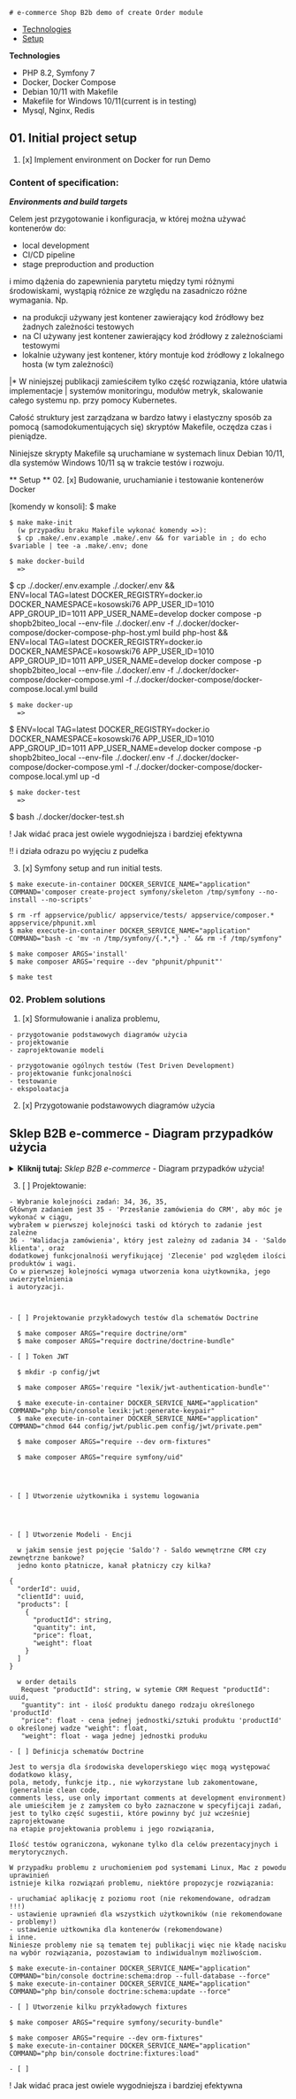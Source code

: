     # e-commerce Shop B2b demo of create Order module


   * [Technologies](#technologies)
   * [Setup](#setup)

**Technologies**
  <ul>
    <li>PHP 8.2, Symfony 7</li>
    <li>Docker, Docker Compose</li>
    <li>Debian 10/11 with Makefile</li>
    <li>Makefile for Windows 10/11(current is in testing)</li>
    <li>Mysql, Nginx, Redis</li>
  </ul>

   ## 01. Initial project setup

  01. [x] Implement environment on Docker for run Demo

  ### Content of specification:

  <b><i>Environments and build targets</i></b>

 Celem jest przygotowanie i konfiguracja, w której
można używać kontenerów do:
  <ul>
      <li>local development</li>
      <li>CI/CD pipeline</li>
      <li>stage preproduction and production</li>
  </ul>
 i mimo dążenia do zapewnienia parytetu między tymi różnymi środowiskami,
wystąpią różnice ze względu na zasadniczo różne wymagania. Np.
  <ul>
      <li>na produkcji używany jest kontener zawierający kod źródłowy bez żadnych zależności testowych</li>
      <li>na CI używany jest kontener zawierający kod źródłowy z zależnościami testowymi</li>
      <li>lokalnie używany jest kontener, który montuje kod źródłowy z lokalnego hosta (w tym zależności)</li>
  </ul>

  |*  W niniejszej publikacji zamieściłem tylko część rozwiązania, które ułatwia implementacje
  | systemów monitoringu, modułów metryk, skalowanie całego systemu np. przy pomocy Kubernetes.

 Całość struktury jest zarządzana w bardzo łatwy i elastyczny sposób za pomocą (samodokumentujących się)
skryptów Makefile,
oczędza czas i pieniądze.

  Niniejsze skrypty Makefile są uruchamiane w systemach linux Debian 10/11,
dla systemów Windows 10/11 są w trakcie testów i rozwoju.

** Setup **
  02. [x] Budowanie, uruchamianie i testowanie kontenerów Docker

  [komendy w konsoli]:
    $ make

    $ make make-init
      (w przypadku braku Makefile wykonać komendy =>):
      $ cp .make/.env.example .make/.env && for variable in ; do echo $variable | tee -a .make/.env; done

    $ make docker-build
      =>
  $ cp ./.docker/.env.example ./.docker/.env && \
  ENV=local TAG=latest DOCKER_REGISTRY=docker.io DOCKER_NAMESPACE=kosowski76 APP_USER_ID=1010 APP_GROUP_ID=1011 APP_USER_NAME=develop docker compose -p shopb2biteo_local --env-file ./.docker/.env -f ./.docker/docker-compose/docker-compose-php-host.yml build php-host && \
  ENV=local TAG=latest DOCKER_REGISTRY=docker.io DOCKER_NAMESPACE=kosowski76 APP_USER_ID=1010 APP_GROUP_ID=1011 APP_USER_NAME=develop docker compose -p shopb2biteo_local --env-file ./.docker/.env -f ./.docker/docker-compose/docker-compose.yml -f ./.docker/docker-compose/docker-compose.local.yml build

    $ make docker-up
      =>
  $ ENV=local TAG=latest DOCKER_REGISTRY=docker.io DOCKER_NAMESPACE=kosowski76 APP_USER_ID=1010 APP_GROUP_ID=1011 APP_USER_NAME=develop docker compose -p shopb2biteo_local --env-file ./.docker/.env -f ./.docker/docker-compose/docker-compose.yml -f ./.docker/docker-compose/docker-compose.local.yml up -d 

    $ make docker-test
      =>
  $ bash ./.docker/docker-test.sh

  ! Jak widać praca jest owiele wygodniejsza i bardziej efektywna

  !! i działa odrazu po wyjęciu z pudełka


  03. [x] Symfony setup and run initial tests.

    $ make execute-in-container DOCKER_SERVICE_NAME="application" COMMAND='composer create-project symfony/skeleton /tmp/symfony --no-install --no-scripts'

    $ rm -rf appservice/public/ appservice/tests/ appservice/composer.* appservice/phpunit.xml
    $ make execute-in-container DOCKER_SERVICE_NAME="application" COMMAND="bash -c 'mv -n /tmp/symfony/{.*,*} .' && rm -f /tmp/symfony"

    $ make composer ARGS='install'
    $ make composer ARGS='require --dev "phpunit/phpunit"'

    $ make test


 ### 02. Problem solutions
 
  01. [x] Sformułowanie i analiza problemu,

    - przygotowanie podstawowych diagramów użycia
    - projektowanie
    - zaprojektowanie modeli 

    - przygotowanie ogólnych testów (Test Driven Development)
    - projektowanie funkcjonalności
    - testowanie
    - ekspoloatacja

  02. [x] Przygotowanie podstawowych diagramów użycia

 ## Sklep B2B e-commerce - Diagram przypadków użycia
  <details>
  <summary><b>Kliknij tutaj:</b> <i>Sklep B2B e-commerce</i> - Diagram przypadków użycia!</summary>

   * ![diagram1 local view](./var/images/01_01_customer-order_use-diagram.jpg)
  </details>

  03. [ ] Projektowanie: 
  
    - Wybranie kolejności zadań: 34, 36, 35,
    Głównym zadaniem jest 35 - 'Przesłanie zamówienia do CRM', aby móc je wykonać w ciągu,
    wybrałem w pierwszej kolejności taski od których to zadanie jest zależne
    36 - 'Walidacja zamówienia', który jest zależny od zadania 34 - 'Saldo klienta', oraz
    dodatkowej funkcjonalnośi weryfikującej 'Zlecenie' pod względem ilości produktów i wagi.
    Co w pierwszej kolejności wymaga utworzenia kona użytkownika, jego uwierzytelnienia
    i autoryzacji.



    - [ ] Projektowanie przykładowych testów dla schematów Doctrine

      $ make composer ARGS="require doctrine/orm"
      $ make composer ARGS="require doctrine/doctrine-bundle"

    - [ ] Token JWT

      $ mkdir -p config/jwt

      $ make composer ARGS='require "lexik/jwt-authentication-bundle"'

      $ make execute-in-container DOCKER_SERVICE_NAME="application" COMMAND="php bin/console lexik:jwt:generate-keypair"
      $ make execute-in-container DOCKER_SERVICE_NAME="application" COMMAND="chmod 644 config/jwt/public.pem config/jwt/private.pem"

      $ make composer ARGS="require --dev orm-fixtures"

      $ make composer ARGS="require symfony/uid"




    - [ ] Utworzenie użytkownika i systemu logowania




    - [ ] Utworzenie Modeli - Encji

      w jakim sensie jest pojęcie 'Saldo'? - Saldo wewnętrzne CRM czy zewnętrzne bankowe?
      jedno konto płatnicze, kanał płatniczy czy kilka? 

    {
      "orderId": uuid,
      "clientId": uuid,
      "products": [
        {
          "productId": string,
          "quantity": int,
          "price": float,
          "weight": float
        }
      ]
    }

      w order details
       Request "productId": string, w sytemie CRM Request "productId": uuid,
       "guantity": int - ilość produktu danego rodzaju określonego 'productId'
       "price": float - cena jednej jednostki/sztuki produktu 'productId' o określonej wadze "weight": float,
       "weight": float - waga jednej jednostki produku

    - [ ] Definicja schematów Doctrine
  
    Jest to wersja dla środowiska developerskiego więc mogą występować dodatkowo klasy,
    pola, metody, funkcje itp., nie wykorzystane lub zakomentowane, (generalnie clean code, 
    comments less, use only important comments at development environment)
    ale umieściłem je z zamysłem co było zaznaczone w specyfijcaji zadań,
    jest to tylko część sugestii, które powinny być już wcześniej zaprojektowane
    na etapie projektowania problemu i jego rozwiązania,

    Ilość testów ograniczona, wykonane tylko dla celów prezentacyjnych i merytorycznych.

    W przypadku problemu z uruchomieniem pod systemami Linux, Mac z powodu uprawinień
    istnieje kilka rozwiązań problemu, niektóre propozycje rozwiązania:

    - uruchamiać aplikację z poziomu root (nie rekomendowane, odradzam !!!)
    - ustawienie uprawnień dla wszystkich użytkowników (nie rekomendowane - problemy!)
    - ustawienie użtkownika dla kontenerów (rekomendowane)
    i inne.
    Niniesze problemy nie są tematem tej publikacji więc nie kładę nacisku 
    na wybór rozwiązania, pozostawiam to indiwidualnym możliwościom.

    $ make execute-in-container DOCKER_SERVICE_NAME="application" COMMAND="bin/console doctrine:schema:drop --full-database --force"
    $ make execute-in-container DOCKER_SERVICE_NAME="application" COMMAND="php bin/console doctrine:schema:update --force"

    - [ ] Utworzenie kilku przykładowych fixtures

    $ make composer ARGS="require symfony/security-bundle"

    $ make composer ARGS="require --dev orm-fixtures"
    $ make execute-in-container DOCKER_SERVICE_NAME="application" COMMAND="php bin/console doctrine:fixtures:load"

    - [ ]
  ! Jak widać praca jest owiele wygodniejsza i bardziej efektywna 



